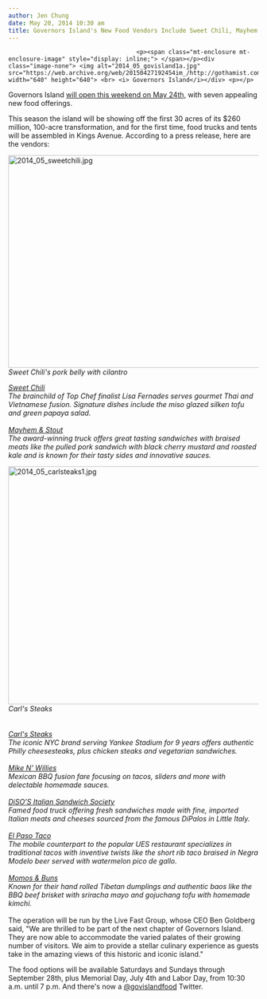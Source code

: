 ```yaml
---
author: Jen Chung
date: May 20, 2014 10:30 am
title: Governors Island's New Food Vendors Include Sweet Chili, Mayhem & Stout
---
```


	
										<p><span class="mt-enclosure mt-enclosure-image" style="display: inline;"> </span></p><div class="image-none"> <img alt="2014_05_govisland1a.jpg" src="https://web.archive.org/web/20150427192454im_/http://gothamist.com/attachments/jen/2014_05_govisland1a.jpg" width="640" height="640"> <br> <i> Governors Island</i></div> <p></p>

<p>Governors Island <a href="https://web.archive.org/web/20150427192454/http://gothamist.com/2014/04/30/gothamist_spring_guide_20_fun_thing_2.php#photo-19">will open this weekend on May 24th,</a> with seven appealing new food offerings. </p>

<p>This season the island will be showing off the first 30 acres of its $260 million, 100-acre transformation, and for the first time, food trucks and tents will be assembled in Kings Avenue. According to a press release, here are the vendors:</p>

<p><span class="mt-enclosure mt-enclosure-image" style="display: inline;"> </span></p><div class="image-none"> <img alt="2014_05_sweetchili.jpg" src="https://web.archive.org/web/20150427192454im_/http://gothamist.com/attachments/jen/2014_05_sweetchili.jpg" width="640" height="427"> <br> <i> Sweet Chili&apos;s pork belly with cilantro</i></div>  <p></p>

<p><em><a href="https://web.archive.org/web/20150427192454/http://sweetchilinyc.com/">Sweet Chili</a><br>
The brainchild of Top Chef finalist Lisa Fernades serves gourmet Thai and Vietnamese fusion. Signature dishes include the miso glazed silken tofu and green papaya salad. <br>
 <br>
<a href="https://web.archive.org/web/20150427192454/http://mayhemandstout.yolasite.com/">Mayhem &amp; Stout</a><br>
The award-winning truck offers great tasting sandwiches with braised meats like the pulled pork sandwich with black cherry mustard and roasted kale and is known for their tasty sides and innovative sauces.</em></p>

<p><span class="mt-enclosure mt-enclosure-image" style="display: inline;"> </span></p><div class="image-none"> <img alt="2014_05_carlsteaks1.jpg" src="https://web.archive.org/web/20150427192454im_/http://gothamist.com/attachments/jen/2014_05_carlsteaks1.jpg" width="640" height="478"> <br> <i> Carl&apos;s Steaks</i></div> <em><br>
 <br>
<a href="https://web.archive.org/web/20150427192454/http://www.carlssteaks.com/home/">Carl&apos;s Steaks</a><br>
The iconic NYC brand serving Yankee Stadium for 9 years offers authentic Philly cheesesteaks, plus chicken steaks and vegetarian sandwiches.  <br>
 <br>
<a href="https://web.archive.org/web/20150427192454/http://www.mikenwillies.com/">Mike N&apos; Willies</a><br>
Mexican BBQ fusion fare focusing on tacos, sliders and more with delectable homemade sauces.<br>
 <br>
<a href="https://web.archive.org/web/20150427192454/http://www.disosnyc.com/">DiSO&#x2019;S Italian Sandwich Society</a><br>
Famed food truck offering fresh sandwiches made with fine, imported Italian meats and cheeses sourced from the famous DiPalos in Little Italy.<br>
 <br>
<a href="https://web.archive.org/web/20150427192454/http://elpasony.com/">El Paso Taco</a><br>
The mobile counterpart to the popular UES restaurant specializes in traditional tacos with inventive twists like the short rib taco braised in Negra Modelo beer served with watermelon pico de gallo.<br>
 <br>
<a href="https://web.archive.org/web/20150427192454/http://momosandbuns.com/">Momos &amp; Buns</a><br>
Known for their hand rolled Tibetan dumplings and authentic baos like the BBQ beef brisket with sriracha mayo and gojuchang tofu with homemade kimchi.<br>
</em> <br>
The operation will be run by the Live Fast Group, whose CEO Ben Goldberg said, &quot;We are thrilled to be part of the next chapter of Governors Island. They are now able to accommodate the varied palates of their growing number of visitors. We aim to provide a stellar culinary experience as guests take in the amazing views of this historic and iconic island.&quot;<p></p>

<p>The food options will be available Saturdays and Sundays through September 28th, plus Memorial Day, July 4th and Labor Day, from 10:30 a.m. until 7 p.m. And there&apos;s now a <a href="https://web.archive.org/web/20150427192454/http://twitter.com/govislandfood">@govislandfood</a> Twitter.</p>					
										
									
				